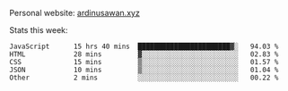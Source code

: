 Personal website: [ardinusawan.xyz](https://ardinusawan.xyz)

Stats this week:
<!--START_SECTION:waka-->

```text
JavaScript      15 hrs 40 mins  ███████████████████████▓░   94.03 %
HTML            28 mins         ▓░░░░░░░░░░░░░░░░░░░░░░░░   02.83 %
CSS             15 mins         ▒░░░░░░░░░░░░░░░░░░░░░░░░   01.57 %
JSON            10 mins         ▒░░░░░░░░░░░░░░░░░░░░░░░░   01.04 %
Other           2 mins          ░░░░░░░░░░░░░░░░░░░░░░░░░   00.22 %
```

<!--END_SECTION:waka-->

